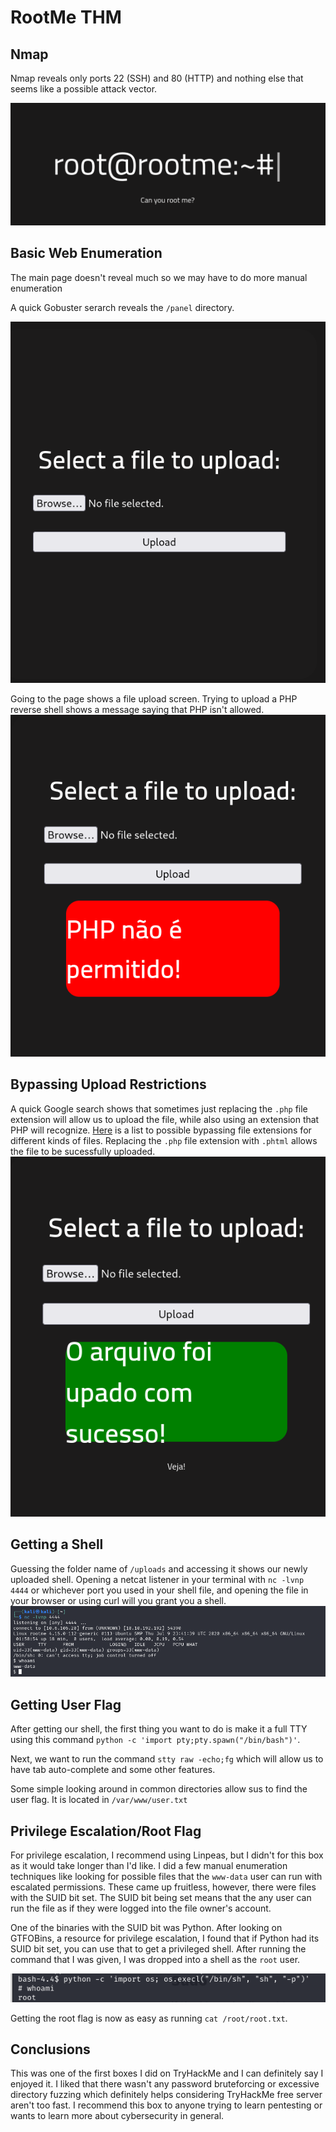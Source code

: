 # RootMe THM

## Nmap
Nmap reveals only ports 22 (SSH) and 80 (HTTP) and nothing else that seems like a possible attack vector.

![image of web page](../Images/home-page.png)


## Basic Web Enumeration
The main page doesn't reveal much so we may have to do more manual enumeration

A quick Gobuster serarch reveals the `/panel` directory.

![file upload page](../Images/file-upload.png)

Going to the page shows a file upload screen. Trying to upload a PHP reverse shell shows a message saying that PHP isn't allowed.
![Unsuccessful upload](../Images/unsuccessful-upload.png)

## Bypassing Upload Restrictions
A quick Google search shows that sometimes just replacing the `.php` file extension will allow us to upload the file, while also using an extension that PHP will recognize. [Here](https://vulp3cula.gitbook.io/hackers-grimoire/exploitation/web-application/file-upload-bypass) is a list to possible bypassing file extensions for different kinds of files.
Replacing the `.php` file extension with `.phtml` allows the file to be sucessfully uploaded.
![successful upload](../Images/successful-upload.png)


## Getting a Shell
Guessing the folder name of `/uploads` and accessing it shows our newly uploaded shell. Opening a netcat listener in your terminal with `nc -lvnp 4444` or whichever port you used in your shell file, and opening the file in your browser or using curl will you grant you a shell.
![Shell as www-data](../Images/user-shell.png)

## Getting User Flag
After getting our shell, the first thing you want to do is make it a full TTY using this command `python -c 'import pty;pty.spawn("/bin/bash")'`. 

Next, we want to run the command `stty raw -echo;fg` which will allow us to have tab auto-complete and some other features.

Some simple looking around in common directories allow sus to find the user flag. It is located in `/var/www/user.txt`

## Privilege Escalation/Root Flag

For privilege escalation, I recommend using Linpeas, but I didn't for this box as it would take longer than I'd like. I did a few manual enumeration techniques like looking for possible files that the `www-data` user can run with escalated permissions. These came up fruitless, however, there were files with the SUID bit set. The SUID bit being set means that the any user can run the file as if they were logged into the file owner's account. 

One of the binaries with the SUID bit was Python. After looking on GTFOBins, a resource for privilege escalation, I found that if Python had its SUID bit set, you can use that to get a privileged shell. After running the command that I was given, I was dropped into a shell as the `root` user.

![Root Shell](../Images/root.shell.png)

Getting the root flag is now as easy as running `cat /root/root.txt`.

## Conclusions
This was one of the first boxes I did on TryHackMe and I can definitely say I enjoyed it. I liked that there wasn't any password bruteforcing or excessive directory fuzzing which definitely helps considering TryHackMe free server aren't too fast. I recommend this box to anyone trying to learn pentesting or wants to learn more about cybersecurity in general.
